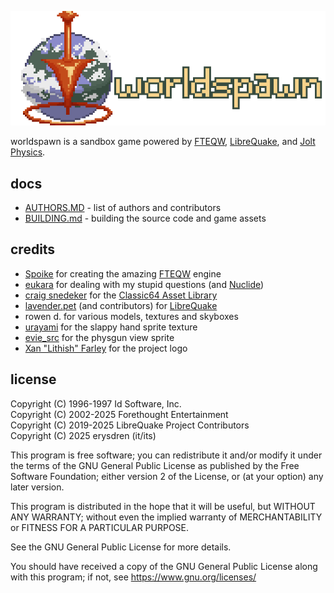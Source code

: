![worldspawn](./.github/ws%20logo%20256%20long.png)

worldspawn is a sandbox game powered by [FTEQW](https://www.fteqw.org/),
[LibreQuake](https://github.com/lavenderdotpet/LibreQuake), and
[Jolt Physics](https://github.com/jrouwe/JoltPhysics).

## docs

- [AUTHORS.MD](./docs/AUTHORS.md) - list of authors and contributors
- [BUILDING.md](./docs/BUILDING.md) - building the source code and game assets

## credits

- [Spoike](https://triptohell.info/) for creating the amazing [FTEQW](https://www.fteqw.org/) engine
- [eukara](https://frag-net.com/) for dealing with my stupid questions (and [Nuclide](https://github.com/VeraVisions/nuclide/))
- [craig snedeker](https://craigsnedeker.tumblr.com/) for the [Classic64 Asset Library](https://craigsnedeker.itch.io/classic64-asset-library)
- [lavender.pet](https://github.com/lavenderdotpet/) (and contributors) for [LibreQuake](https://github.com/lavenderdotpet/LibreQuake)
- rowen d. for various models, textures and skyboxes
- [urayami](https://urayami.online/) for the slappy hand sprite texture
- [evie_src](https://eviesrc.neocities.org/) for the physgun view sprite
- [Xan "Lithish" Farley](https://lithish.com/) for the project logo

## license

Copyright (C) 1996-1997 Id Software, Inc.\
Copyright (C) 2002-2025 Forethought Entertainment\
Copyright (C) 2019-2025 LibreQuake Project Contributors\
Copyright (C) 2025 erysdren (it/its)

This program is free software; you can redistribute it and/or
modify it under the terms of the GNU General Public License
as published by the Free Software Foundation; either version 2
of the License, or (at your option) any later version.

This program is distributed in the hope that it will be useful,
but WITHOUT ANY WARRANTY; without even the implied warranty of
MERCHANTABILITY or FITNESS FOR A PARTICULAR PURPOSE.

See the GNU General Public License for more details.

You should have received a copy of the GNU General Public License
along with this program; if not, see https://www.gnu.org/licenses/
